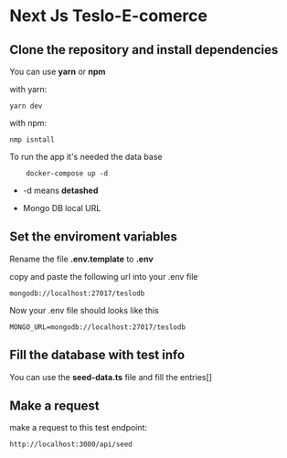 # Next Js Teslo-E-comerce

## Clone the repository and install dependencies

You can use **yarn** or **npm**

with yarn:

```
yarn dev
```

with npm:

```
nmp isntall
```

To run the app it's needed the data base

```
    docker-compose up -d
```

-   -d means **detashed**

*   Mongo DB local URL

## Set the enviroment variables

Rename the file **.env.template** to **.env**

copy and paste the following url into your .env file

```
mongodb://localhost:27017/teslodb
```

Now your .env file should looks like this

```
MONGO_URL=mongodb://localhost:27017/teslodb
```

## Fill the database with test info

You can use the **seed-data.ts** file and fill the entries[]

## Make a request

make a request to this test endpoint:

```
http://localhost:3000/api/seed
```
